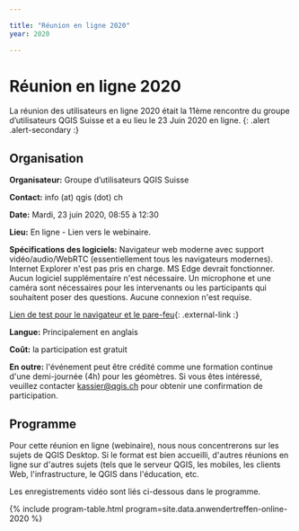 ```yaml
---

title: "Réunion en ligne 2020"
year: 2020

---
```


# Réunion en ligne 2020

La réunion des utilisateurs en ligne 2020 était la 11ème rencontre du
groupe d’utilisateurs QGIS Suisse et a eu lieu le 23 Juin 2020 en ligne.
{: .alert .alert-secondary :}

## Organisation

**Organisateur:** Groupe d’utilisateurs QGIS Suisse

**Contact:** info (at) qgis (dot) ch

**Date:** Mardi, 23 juin 2020, 08:55 à 12:30

**Lieu:** En ligne - Lien vers le webinaire.

**Spécifications des logiciels:** Navigateur web moderne avec support vidéo/audio/WebRTC
(essentiellement tous les navigateurs modernes). Internet Explorer n'est pas
pris en charge. MS Edge devrait fonctionner. Aucun logiciel supplémentaire n'est
nécessaire. Un microphone et une caméra sont nécessaires pour les intervenants
ou les participants qui souhaitent poser des questions. Aucune connexion n'est
requise.

[Lien de test pour le navigateur et le pare-feu](https://webinartrainer.edudip.com/selftestwebrtc){: .external-link :}

**Langue:** Principalement en anglais

**Coût:** la participation est gratuit

**En outre:** l'événement peut être crédité comme une formation continue d'une
demi-journée (4h) pour les géomètres. Si vous êtes intéressé, veuillez contacter
kassier@qgis.ch pour obtenir une confirmation de participation.

## Programme

Pour cette réunion en ligne (webinaire), nous nous concentrerons sur les sujets
de QGIS Desktop. Si le format est bien accueilli, d'autres réunions en ligne sur
d'autres sujets (tels que le serveur QGIS, les mobiles, les clients Web,
l'infrastructure, le QGIS dans l'éducation, etc.

Les enregistrements vidéo sont liés ci-dessous dans le programme.

{% include program-table.html program=site.data.anwendertreffen-online-2020 %}